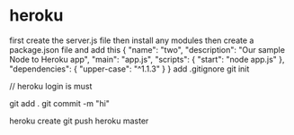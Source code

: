 # heroku


first create the server.js file
then install any modules 
then create a package.json file and add this
{
  "name": "two",
  "description": "Our sample Node to Heroku app",
  "main": "app.js",
  "scripts": {
    "start": "node app.js"
  },
  "dependencies": {
    "upper-case": "^1.1.3"
  }
}
add .gitignore
git init

// heroku login is must

git add .
git commit -m "hi"

heroku create
git push heroku master

